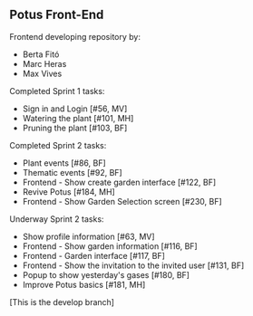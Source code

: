 Potus Front-End
---

Frontend developing repository by:

- Berta Fitó
- Marc Heras
- Max Vives

Completed Sprint 1 tasks:

- Sign in and Login [#56, MV]
- Watering the plant [#101, MH]
- Pruning the plant [#103, BF]

Completed Sprint 2 tasks:

- Plant events [#86, BF]
- Thematic events [#92, BF]
- Frontend - Show create garden interface [#122, BF]
- Revive Potus [#184, MH]
- Frontend - Show Garden Selection screen [#230, BF]

Underway Sprint 2 tasks:

- Show profile information [#63, MV]
- Frontend - Show garden information [#116, BF]
- Frontend - Garden interface [#117, BF]
- Frontend - Show the invitation to the invited user [#131, BF]
- Popup to show yesterday's gases [#180, BF]
- Improve Potus basics [#181, MH]

[This is the develop branch]
